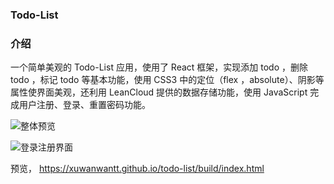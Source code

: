 ### Todo-List

### 介绍

一个简单美观的 Todo-List 应用，使用了 React 框架，实现添加 todo ，删除 todo ，标记 todo 等基本功能，使用 CSS3 中的定位（flex ，absolute）、阴影等属性使界面美观，还利用 LeanCloud 提供的数据存储功能，使用 JavaScript 完成用户注册、登录、重置密码功能。

![整体预览](https://upload-images.jianshu.io/upload_images/5430411-f389d349d569c960.png?imageMogr2/auto-orient/strip%7CimageView2/2/w/1240)

![登录注册界面](https://upload-images.jianshu.io/upload_images/5430411-ca22a90c430600f2.png?imageMogr2/auto-orient/strip%7CimageView2/2/w/1240)

预览， https://xuwanwantt.github.io/todo-list/build/index.html
